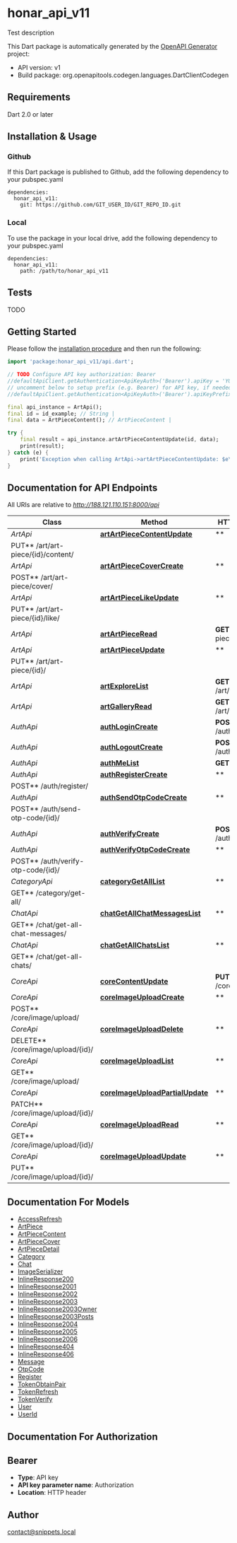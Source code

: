 # honar_api_v11

Test description

This Dart package is automatically generated by
the [OpenAPI Generator](https://openapi-generator.tech) project:

- API version: v1
- Build package: org.openapitools.codegen.languages.DartClientCodegen

## Requirements

Dart 2.0 or later

## Installation & Usage

### Github
If this Dart package is published to Github, add the following dependency to your pubspec.yaml
```
dependencies:
  honar_api_v11:
    git: https://github.com/GIT_USER_ID/GIT_REPO_ID.git
```

### Local
To use the package in your local drive, add the following dependency to your pubspec.yaml

```
dependencies:
  honar_api_v11:
    path: /path/to/honar_api_v11
```

## Tests

TODO

## Getting Started

Please follow the [installation procedure](#installation--usage) and then run the following:

```dart
import 'package:honar_api_v11/api.dart';

// TODO Configure API key authorization: Bearer
//defaultApiClient.getAuthentication<ApiKeyAuth>('Bearer').apiKey = 'YOUR_API_KEY';
// uncomment below to setup prefix (e.g. Bearer) for API key, if needed
//defaultApiClient.getAuthentication<ApiKeyAuth>('Bearer').apiKeyPrefix = 'Bearer';

final api_instance = ArtApi();
final id = id_example; // String | 
final data = ArtPieceContent(); // ArtPieceContent | 

try {
    final result = api_instance.artArtPieceContentUpdate(id, data);
    print(result);
} catch (e) {
    print('Exception when calling ArtApi->artArtPieceContentUpdate: $e\n');
}

```

## Documentation for API Endpoints

All URIs are relative to *http://188.121.110.151:8000/api*

Class | Method | HTTP request | Description
------------ | ------------- | ------------- | -------------
*ArtApi* | [**artArtPieceContentUpdate**](doc//ArtApi.md#artartpiececontentupdate) | **
PUT** /art/art-piece/{id}/content/ |
*ArtApi* | [**artArtPieceCoverCreate**](doc//ArtApi.md#artartpiececovercreate) | **
POST** /art/art-piece/cover/ |
*ArtApi* | [**artArtPieceLikeUpdate**](doc//ArtApi.md#artartpiecelikeupdate) | **
PUT** /art/art-piece/{id}/like/ |
*ArtApi* | [**artArtPieceRead**](doc//ArtApi.md#artartpieceread) | **GET** /art/art-piece/{id}/ |
*ArtApi* | [**artArtPieceUpdate**](doc//ArtApi.md#artartpieceupdate) | **
PUT** /art/art-piece/{id}/ |
*ArtApi* | [**artExploreList**](doc//ArtApi.md#artexplorelist) | **GET** /art/explore/ |
*ArtApi* | [**artGalleryRead**](doc//ArtApi.md#artgalleryread) | **GET** /art/gallery/{id}/ |
*AuthApi* | [**authLoginCreate**](doc//AuthApi.md#authlogincreate) | **POST** /auth/login/ |
*AuthApi* | [**authLogoutCreate**](doc//AuthApi.md#authlogoutcreate) | **POST** /auth/logout/ |
*AuthApi* | [**authMeList**](doc//AuthApi.md#authmelist) | **GET** /auth/me/ |
*AuthApi* | [**authRegisterCreate**](doc//AuthApi.md#authregistercreate) | **
POST** /auth/register/ |
*AuthApi* | [**authSendOtpCodeCreate**](doc//AuthApi.md#authsendotpcodecreate) | **
POST** /auth/send-otp-code/{id}/ |
*AuthApi* | [**authVerifyCreate**](doc//AuthApi.md#authverifycreate) | **POST** /auth/verify/ |
*AuthApi* | [**authVerifyOtpCodeCreate**](doc//AuthApi.md#authverifyotpcodecreate) | **
POST** /auth/verify-otp-code/{id}/ |
*CategoryApi* | [**categoryGetAllList**](doc//CategoryApi.md#categorygetalllist) | **
GET** /category/get-all/ |
*ChatApi* | [**chatGetAllChatMessagesList**](doc//ChatApi.md#chatgetallchatmessageslist) | **
GET** /chat/get-all-chat-messages/ |
*ChatApi* | [**chatGetAllChatsList**](doc//ChatApi.md#chatgetallchatslist) | **
GET** /chat/get-all-chats/ |
*CoreApi* | [**coreContentUpdate**](doc//CoreApi.md#corecontentupdate) | **PUT** /core/content/ |
*CoreApi* | [**coreImageUploadCreate**](doc//CoreApi.md#coreimageuploadcreate) | **
POST** /core/image/upload/ |
*CoreApi* | [**coreImageUploadDelete**](doc//CoreApi.md#coreimageuploaddelete) | **
DELETE** /core/image/upload/{id}/ |
*CoreApi* | [**coreImageUploadList**](doc//CoreApi.md#coreimageuploadlist) | **
GET** /core/image/upload/ |
*CoreApi* | [**coreImageUploadPartialUpdate**](doc//CoreApi.md#coreimageuploadpartialupdate) | **
PATCH** /core/image/upload/{id}/ |
*CoreApi* | [**coreImageUploadRead**](doc//CoreApi.md#coreimageuploadread) | **
GET** /core/image/upload/{id}/ |
*CoreApi* | [**coreImageUploadUpdate**](doc//CoreApi.md#coreimageuploadupdate) | **
PUT** /core/image/upload/{id}/ |

## Documentation For Models

- [AccessRefresh](doc//AccessRefresh.md)
- [ArtPiece](doc//ArtPiece.md)
- [ArtPieceContent](doc//ArtPieceContent.md)
- [ArtPieceCover](doc//ArtPieceCover.md)
- [ArtPieceDetail](doc//ArtPieceDetail.md)
- [Category](doc//Category.md)
- [Chat](doc//Chat.md)
- [ImageSerializer](doc//ImageSerializer.md)
- [InlineResponse200](doc//InlineResponse200.md)
- [InlineResponse2001](doc//InlineResponse2001.md)
- [InlineResponse2002](doc//InlineResponse2002.md)
- [InlineResponse2003](doc//InlineResponse2003.md)
- [InlineResponse2003Owner](doc//InlineResponse2003Owner.md)
- [InlineResponse2003Posts](doc//InlineResponse2003Posts.md)
- [InlineResponse2004](doc//InlineResponse2004.md)
- [InlineResponse2005](doc//InlineResponse2005.md)
- [InlineResponse2006](doc//InlineResponse2006.md)
- [InlineResponse404](doc//InlineResponse404.md)
- [InlineResponse406](doc//InlineResponse406.md)
- [Message](doc//Message.md)
- [OtpCode](doc//OtpCode.md)
- [Register](doc//Register.md)
- [TokenObtainPair](doc//TokenObtainPair.md)
- [TokenRefresh](doc//TokenRefresh.md)
- [TokenVerify](doc//TokenVerify.md)
- [User](doc//User.md)
- [UserId](doc//UserId.md)

## Documentation For Authorization

## Bearer

- **Type**: API key
- **API key parameter name**: Authorization
- **Location**: HTTP header

## Author

contact@snippets.local


